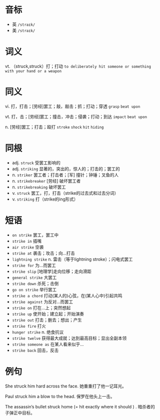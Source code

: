# 音标

- 英 `/straɪk/`
- 美 `/straɪk/`

# 词义

vt. （struck,struck）打；打动
`to deliberately hit someone or something with your hand or a weapon`

# 同义

vi. 打，打击；[劳经]罢工；敲，敲击；抓；打动；穿透
`grasp` `beat upon`

vt. 打，击；[劳经]罢工；撞击，冲击；侵袭；打动；到达
`impact` `beat upon`

n. [劳经]罢工；打击；殴打
`stroke` `shock` `hit` `hiding`

# 同根

- adj. `struck` 受罢工影响的
- adj. `striking` 显著的，突出的，惊人的；打击的；罢工的
- n. `striker` 罢工者；打击者；[军] 撞针；钟锤；叉鱼的人
- n. `strikebreaker` [劳经] 破坏罢工者
- n. `strikebreaking` 破坏罢工
- v. `struck` 罢工，打，打击（strike的过去式和过去分词）
- v. `striking` 打（strike的ing形式）

# 短语

- `on strike` 罢工，罢工中
- `strike in` 插嘴
- `air strike` 空袭
- `strike at` 袭击；攻击；向…打击
- `lightning strike` n. 雷击（等于lightning stroke）；闪电式罢工
- `strike for` 为…而罢工
- `strike slip` [地理学]走向位移；走向滑距
- `general strike` 大罢工
- `strike down` 杀死；击倒
- `go on strike` 举行罢工
- `strike a chord` 打动(某人的)心弦，在(某人心中)引起共鸣
- `strike against` 为反对…而罢工
- `strike on` 打在…上；突然想起
- `strike up` 使开始；建立起；开始演奏
- `strike out` 打击；删去；想出；产生
- `strike fire` 打火
- `hunger strike` n. 绝食抗议
- `strike twelve` 获得最大成就；达到最高目标；显出全副本领
- `strike someone as` 在某人看来似乎...
- `strike back` 回击，反击

# 例句

She struck him hard across the face.
她重重打了他一记耳光。

Paul struck him a blow to the head.
保罗在他头上一击。

The assassin’s bullet struck home (= hit exactly where it should ) .
暗杀者的子弹正中目标。


